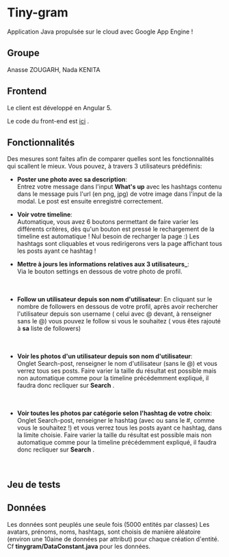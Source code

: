 # Tiny-gram

Application Java propulsée sur le cloud avec Google App Engine !

## Groupe

Anasse ZOUGARH, Nada KENITA

## Frontend

Le client est développé en Angular 5.

Le code du front-end est [ici](https://github.com/AnasseZ/tiny-gram-client) .


## Fonctionnalités

Des mesures sont faites afin de comparer quelles sont les fonctionnalités qui scallent le mieux. Vous pouvez, à travers 3 utilisateurs prédéfinis:

- **Poster une photo avec sa description**:   
Entrez votre message dans l'input **What's up** avec les hashtags contenu dans le message puis l'url (en png, jpg) de votre image dans l'input de la modal. Le post est ensuite enregistré correctement.  
  
- **Voir votre timeline**:  
Automatique, vous avez 6 boutons permettant de faire varier les différents critères, dès qu'un bouton est pressé le rechargement de la timeline est automatique ! Nul besoin de recharger la page :)   Les hashtags sont cliquables et vous redirigerons vers la page affichant tous les posts ayant ce hashtag !     
    
- **Mettre à jours les informations relatives aux 3 utilisateurs_**:  
Via le bouton settings en dessous de votre photo de profil.  
<br><br>
- **Follow un utilisateur depuis son nom d'utilisateur**:  En cliquant sur le nombre de followers en dessous de votre profil, après avoir rechercher l'utilisateur depuis son username ( celui avec @ devant, à renseigner sans le @) vous pouvez le follow si vous le souhaitez ( vous êtes rajouté à **sa** liste de followers)    
<br><br>
- **Voir les photos d'un utilisateur depuis son nom d'utilisateur**:  
Onglet Search-post, renseigner le nom d'utilisateur (sans le @) et vous verrez tous ses posts. Faire varier la taille du résultat est possible mais non automatique comme pour la timeline précédemment expliqué, il faudra donc recliquer sur **Search** .  
<br><br>
- **Voir toutes les photos par catégorie selon l'hashtag de votre choix**:  
Onglet Search-post, renseigner le hashtag (avec ou sans le #, comme vous le souhaitez !) et vous verrez tous les posts ayant ce hashtag, dans la limite choisie. Faire varier la taille du résultat est possible mais non automatique comme pour la timeline précédemment expliqué, il faudra donc recliquer sur **Search** .
<br>

## Jeu de tests



## Données

Les données sont peuplés une seule fois (5000 entités par classes)
Les avatars, prénoms, noms, hashtags, sont choisis de manière aléatoire (environ une 10aine de données par attribut)
pour chaque création d'entité. Cf **tinygram/DataConstant.java** pour les données.
